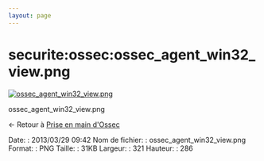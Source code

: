 ```yaml
---
layout: page
---
```


securite:ossec:ossec\_agent\_win32\_view.png
============================================

[![ossec\_agent\_win32\_view.png](../..//assets/media/securite/ossec/ossec_agent_win32_view.png@cache=&w=321&h=286 "ossec_agent_win32_view.png")](../..//assets/media/securite/ossec/ossec_agent_win32_view.png@cache= "Afficher le fichier original")

ossec\_agent\_win32\_view.png

← Retour à [Prise en main
d'Ossec](../../../securite/ossec/ossec-use.html "securite:ossec:ossec-use")

Date:
:   2013/03/29 09:42
Nom de fichier:
:   ossec\_agent\_win32\_view.png
Format:
:   PNG
Taille:
:   31KB
Largeur:
:   321
Hauteur:
:   286

